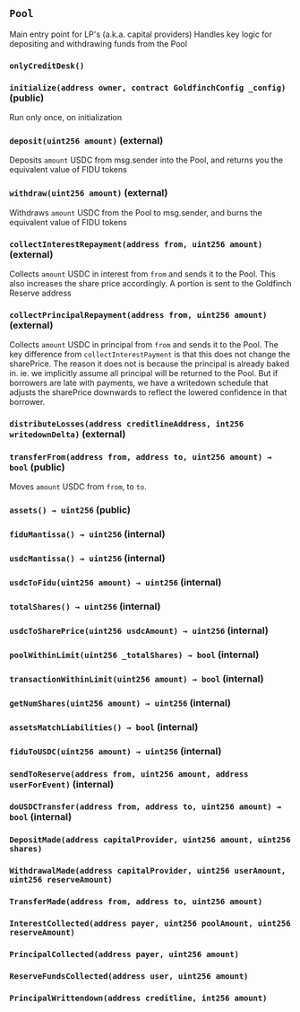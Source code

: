 ## `Pool`

Main entry point for LP's (a.k.a. capital providers)
Handles key logic for depositing and withdrawing funds from the Pool




### `onlyCreditDesk()`






### `initialize(address owner, contract GoldfinchConfig _config)` (public)

Run only once, on initialization




### `deposit(uint256 amount)` (external)

Deposits `amount` USDC from msg.sender into the Pool, and returns you the equivalent value of FIDU tokens




### `withdraw(uint256 amount)` (external)

Withdraws `amount` USDC from the Pool to msg.sender, and burns the equivalent value of FIDU tokens




### `collectInterestRepayment(address from, uint256 amount)` (external)

Collects `amount` USDC in interest from `from` and sends it to the Pool.
This also increases the share price accordingly. A portion is sent to the Goldfinch Reserve address




### `collectPrincipalRepayment(address from, uint256 amount)` (external)

Collects `amount` USDC in principal from `from` and sends it to the Pool.
The key difference from `collectInterestPayment` is that this does not change the sharePrice.
The reason it does not is because the principal is already baked in. ie. we implicitly assume all principal
will be returned to the Pool. But if borrowers are late with payments, we have a writedown schedule that adjusts
the sharePrice downwards to reflect the lowered confidence in that borrower.




### `distributeLosses(address creditlineAddress, int256 writedownDelta)` (external)





### `transferFrom(address from, address to, uint256 amount) → bool` (public)

Moves `amount` USDC from `from`, to `to`.




### `assets() → uint256` (public)





### `fiduMantissa() → uint256` (internal)





### `usdcMantissa() → uint256` (internal)





### `usdcToFidu(uint256 amount) → uint256` (internal)





### `totalShares() → uint256` (internal)





### `usdcToSharePrice(uint256 usdcAmount) → uint256` (internal)





### `poolWithinLimit(uint256 _totalShares) → bool` (internal)





### `transactionWithinLimit(uint256 amount) → bool` (internal)





### `getNumShares(uint256 amount) → uint256` (internal)





### `assetsMatchLiabilities() → bool` (internal)





### `fiduToUSDC(uint256 amount) → uint256` (internal)





### `sendToReserve(address from, uint256 amount, address userForEvent)` (internal)





### `doUSDCTransfer(address from, address to, uint256 amount) → bool` (internal)






### `DepositMade(address capitalProvider, uint256 amount, uint256 shares)`





### `WithdrawalMade(address capitalProvider, uint256 userAmount, uint256 reserveAmount)`





### `TransferMade(address from, address to, uint256 amount)`





### `InterestCollected(address payer, uint256 poolAmount, uint256 reserveAmount)`





### `PrincipalCollected(address payer, uint256 amount)`





### `ReserveFundsCollected(address user, uint256 amount)`





### `PrincipalWrittendown(address creditline, int256 amount)`





